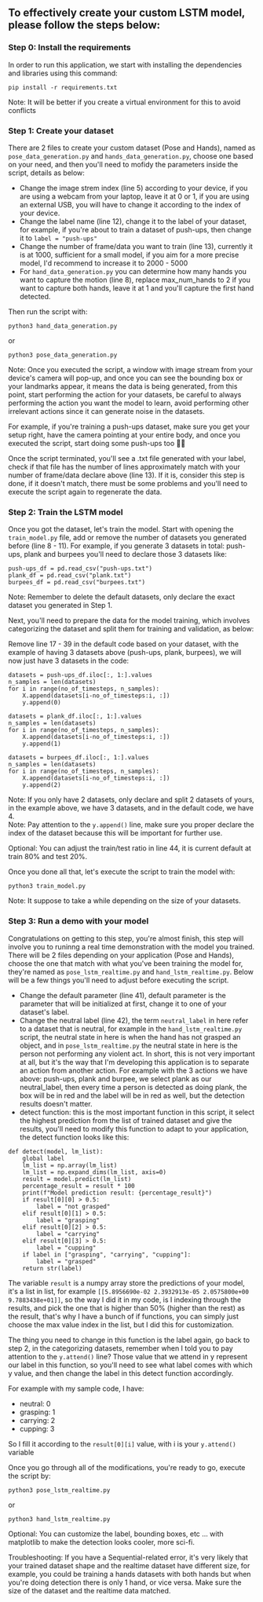## To effectively create your custom LSTM model, please follow the steps below:
### Step 0: Install the requirements
In order to run this application, we start with installing the dependencies and libraries using this command:
```
pip install -r requirements.txt
```
Note: It will be better if you create a virtual environment for this to avoid conflicts
### Step 1: Create your dataset
There are 2 files to create your custom dataset (Pose and Hands), named as `pose_data_generation.py` and `hands_data_generation.py`, choose one based on your need, and then you'll need to mofidy the parameters inside the script, details as below:
- Change the image strem index (line 5) according to your device, if you are using a webcam from your laptop, leave it at 0 or 1, if you are using an external USB, you will have to change it according to the index of your device.
- Change the label name (line 12), change it to the label of your dataset, for example, if you're about to train a dataset of push-ups, then change it to `label = "push-ups"`
- Change the number of frame/data you want to train (line 13), currently it is at 1000, sufficient for a small model, if you aim for a more precise model, I'd recommend to increase it to 2000 - 5000
- For `hand_data_generation.py` you can determine how many hands you want to capture the motion (line 8), replace max_num_hands to 2 if you want to capture both hands, leave it at 1 and you'll capture the first hand detected.

Then run the script with:
```
python3 hand_data_generation.py
```
or
```
python3 pose_data_generation.py
```
Note: Once you executed the script, a window with image stream from your device's camera will pop-up, and once you can see the bounding box or your landmarks appear, it means the data is being generated, from this point, start performing the action for your datasets, be careful to always performing the action you want the model to learn, avoid performing other irrelevant actions since it can generate noise in the datasets.

For example, if you're training a push-ups dataset, make sure you get your setup right, have the camera pointing at your entire body, and once you executed the script, start doing some push-ups too 💪💪

Once the script terminated, you'll see a .txt file generated with your label, check if that file has the number of lines approximately match with your number of frame/data declare above (line 13). If it is, consider this step is done, if it doesn't match, there must be some problems and you'll need to execute the script again to regenerate the data.

### Step 2: Train the LSTM model
Once you got the dataset, let's train the model. Start with opening the `train_model.py` file, add or remove the number of datasets you generated before (line 8 - 11). For example, if you generate 3 datasets in total: push-ups, plank and burpees you'll need to declare those 3 datasets like:  
```
push-ups_df = pd.read_csv("push-ups.txt")
plank_df = pd.read_csv("plank.txt")
burpees_df = pd.read_csv("burpees.txt")
```
Note: Remember to delete the default datasets, only declare the exact dataset you generated in Step 1.  
  
Next, you'll need to prepare the data for the model training, which involves categorizing the dataset and split them for training and validation, as below:

Remove line 17 - 39 in the default code based on your dataset, with the example of having 3 datasets above (push-ups, plank, burpees), we will now just have 3 datasets in the code:
```
datasets = push-ups_df.iloc[:, 1:].values
n_samples = len(datasets)
for i in range(no_of_timesteps, n_samples):
    X.append(datasets[i-no_of_timesteps:i, :])
    y.append(0)

datasets = plank_df.iloc[:, 1:].values
n_samples = len(datasets)
for i in range(no_of_timesteps, n_samples):
    X.append(datasets[i-no_of_timesteps:i, :])
    y.append(1)  

datasets = burpees_df.iloc[:, 1:].values
n_samples = len(datasets)
for i in range(no_of_timesteps, n_samples):
    X.append(datasets[i-no_of_timesteps:i, :])
    y.append(2) 
```
Note: If you only have 2 datasets, only declare and split 2 datasets of yours, in the example above, we have 3 datasets, and in the default code, we have 4.  
Note: Pay attention to the `y.append()` line, make sure you proper declare the index of the dataset because this will be important for further use.

Optional: You can adjust the train/test ratio in line 44, it is current default at train 80% and test 20%.

Once you done all that, let's execute the script to train the model with:
```
python3 train_model.py
```
Note: It suppose to take a while depending on the size of your datasets.

### Step 3: Run a demo with your model
Congratulations on getting to this step, you're almost finish, this step will involve you to runinng a real time demonstration with the model you trained.  
There will be 2 files depending on your application (Pose and Hands), choose the one that match with what you've been training the model for, they're named as `pose_lstm_realtime.py` and `hand_lstm_realtime.py`. Below will be a few things you'll need to adjust before executing the script.  
- Change the default parameter (line 41), default parameter is the parameter that will be initialized at first, change it to one of your dataset's label.
- Change the neutral label (line 42), the term `neutral_label` in here refer to a dataset that is neutral, for example in the `hand_lstm_realtime.py` script, the neutral state in here is when the hand has not grasped an object, and in `pose_lstm_realtime.py` the neutral state in here is the person not performing any violent act. In short, this is not very important at all, but it's the way that I'm developing this application is to separate an action from another action. For example with the 3 actions we have above: push-ups, plank and burpee, we select plank as our neutral_label, then every time a person is detected as doing plank, the box will be in red and the label will be in red as well, but the detection results doesn't matter.
- detect function: this is the most important function in this script, it select the highest prediction from the list of trained dataset and give the results, you'll need to modify this function to adapt to your application, the detect function looks like this:
```
def detect(model, lm_list):
    global label
    lm_list = np.array(lm_list)
    lm_list = np.expand_dims(lm_list, axis=0)
    result = model.predict(lm_list)
    percentage_result = result * 100
    print(f"Model prediction result: {percentage_result}")
    if result[0][0] > 0.5:
        label = "not grasped"
    elif result[0][1] > 0.5:
        label = "grasping"
    elif result[0][2] > 0.5:
        label = "carrying"
    elif result[0][3] > 0.5:
        label = "cupping"
    if label in ["grasping", "carrying", "cupping"]:
        label = "grasped"
    return str(label)
```
The variable `result` is a numpy array store the predictions of your model, it's a list in list, for example `[[5.8956690e-02 2.3932913e-05 2.0575800e+00 9.7883438e+01]]`, so the way I did it in my code, is I indexing through the results, and pick the one that is higher than 50% (higher than the rest) as the result, that's why I have a bunch of if functions, you can simply just choose the max value index in the list, but I did this for customization.

The thing you need to change in this function is the label again, go back to step 2, in the categorizing datasets, remember when I told you to pay attention to the `y.attend()` line? Those value that we attend in y represent our label in this function, so you'll need to see what label comes with which y value, and then change the label in this detect function accordingly.  

For example with my sample code, I have:
- neutral: 0
- grasping: 1
- carrying: 2
- cupping: 3

So I fill it according to the `result[0][i]` value, with i is your `y.attend()` variable

Once you go through all of the modifications, you're ready to go, execute the script by:
```
python3 pose_lstm_realtime.py
```
or
```
python3 hand_lstm_realtime.py
```
Optional: You can customize the label, bounding boxes, etc ... with matplotlib to make the detection looks cooler, more sci-fi.  

Troubleshooting: If you have a Sequential-related error, it's very likely that your trained dataset shape and the realtime dataset have different size, for example, you could be training a hands datasets with both hands but when you're doing detection there is only 1 hand, or vice versa. Make sure the size of the dataset and the realtime data matched.
